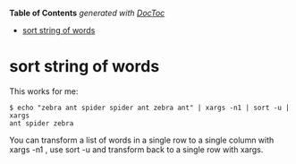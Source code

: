 <!-- START doctoc generated TOC please keep comment here to allow auto update -->
<!-- DON'T EDIT THIS SECTION, INSTEAD RE-RUN doctoc TO UPDATE -->
**Table of Contents**  *generated with [DocToc](https://github.com/thlorenz/doctoc)*

- [sort string of words](#sort-string-of-words)

<!-- END doctoc generated TOC please keep comment here to allow auto update -->

# sort string of words

This works for me:

```
$ echo "zebra ant spider spider ant zebra ant" | xargs -n1 | sort -u | xargs
ant spider zebra
```

You can transform a list of words in a single row to a single column with xargs -n1 , use sort -u and transform back to a single row with xargs.
